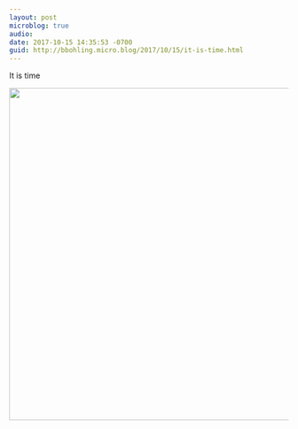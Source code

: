 ```yaml
---
layout: post
microblog: true
audio: 
date: 2017-10-15 14:35:53 -0700
guid: http://bbohling.micro.blog/2017/10/15/it-is-time.html
---
```

It is time

<img src="http://micro.brandonbohling.com/uploads/2017/dc904fc234.jpg" width="599" height="600" />
